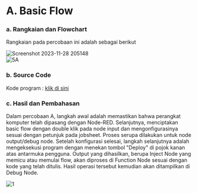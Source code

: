 # A. Basic Flow

### a. Rangkaian dan Flowchart

Rangkaian pada percobaan ini adalah sebagai berikut

![Screenshot 2023-11-28 205148](https://github.com/AmaliaPrisca/SISTEMEMBEDDED/assets/145273945/3be2d2a5-3820-498b-a084-c743791bda78)
<br>
![5A](https://github.com/AmaliaPrisca/SISTEMEMBEDDED/assets/145273945/87f49075-4869-437c-9b50-de4d20a76e24)



### b. Source Code
Kode program : <a href="PWM/PWM_1/PWM_1.ino">klik di sini</a>

### c. Hasil dan Pembahasan

Dalam percobaan A, langkah awal adalah memastikan bahwa perangkat komputer telah dipasang dengan Node-RED. Selanjutnya, menciptakan basic flow dengan double klik pada node input dan mengonfigurasinya sesuai dengan petunjuk pada jobsheet. Proses serupa dilakukan untuk node output/debug node. Setelah konfigurasi selesai, langkah selanjutnya adalah mengeksekusi program dengan menekan tombol "Deploy" di pojok kanan atas antarmuka pengguna. Output yang dihasilkan, berupa Inject Node yang memicu atau memulai flow, akan diproses di Function Node sesuai dengan kode yang telah ditulis. Hasil operasi tersebut kemudian akan ditampilkan di Debug Node.

![1](https://github.com/AmaliaPrisca/SISTEMEMBEDDED/assets/145273945/de859e19-0d91-47c9-9d01-8d4e5529c93d)



